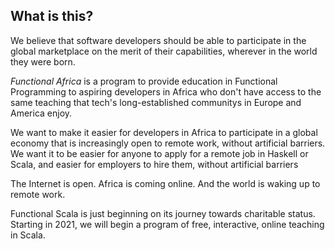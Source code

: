 ## What is this?

We believe that software developers should be able to participate in the global marketplace on the merit of
their capabilities, wherever in the world they were born.

_Functional Africa_ is a program to provide education in Functional Programming to aspiring developers in
Africa who don't have access to the same teaching that tech's long-established communitys in Europe and America
enjoy.

We want to make it easier for developers in Africa to participate in a global economy that is increasingly open
to remote work, without artificial barriers. We want it to be easier for anyone to apply for a remote job in
Haskell or Scala, and easier for employers to hire them, without artificial barriers 

The Internet is open. Africa is coming online. And the world is waking up to remote work.

Functional Scala is just beginning on its journey towards charitable status. Starting in 2021, we will begin
a program of free, interactive, online teaching in Scala.
